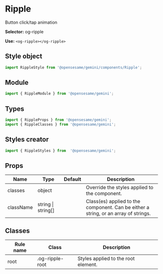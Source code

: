 # Ripple
Button click/tap animation

**Selector:**
og-ripple

**Use:**
`<og-ripple></og-ripple>`

## Style object
```javascript
import RippleStyle from '@opensesame/gemini/components/Ripple';
```

## Module
```javascript
import { RippleModule } from '@opensesame/gemini';
```

## Types
```javascript
import { RippleProps } from '@opensesame/gemini';
import { RippleClasses } from '@opensesame/gemini';
```

## Styles creator
```javascript
import { RippleStyles } from  '@opensesame/gemini';
```

## Props
Name | Type | Default | Description
---- | ---- | ------- | -----------
classes | object | | Override the styles applied to the component.
className | string &#124; string[] | | Class(es) applied to the component. Can be either a string, or an array of strings.

## Classes
Rule name | Class | Description
--------- | ----- | -----------
root | .og-ripple-root | Styles applied to the root element.

